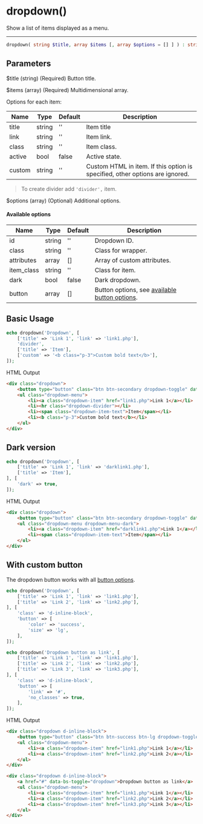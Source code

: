 # dropdown()

Show a list of items displayed as a menu.

---

```php {.function-name}
dropdown( string $title, array $items [, array $options = [] ] ) : string
```

## Parameters

$title (string) (Required) Button title.

$items (array) (Required) Multidimensional array.

Options for each item:

| Name   | Type   | Default | Description                                                                  |
|--------|--------|---------|------------------------------------------------------------------------------|
| title  | string | ''      | Item title                                                                   |
| link   | string | ''      | Item link.                                                                   |
| class  | string | ''      | Item class.                                                                  |
| active | bool   | false   | Active state.                                                                |
| custom | string | ''      | Custom HTML in item. If this option is specified, other options are ignored. |

> To create divider add `'divider',` item.

$options (array) (Optional) Additional options.

#### Available options

| Name       | Type   | Default | Description                                                |
|------------|--------|---------|------------------------------------------------------------|
| id         | string | ''      | Dropdown ID.                                               |
| class      | string | ''      | Class for wrapper.                                         |
| attributes | array  | []      | Array of custom attributes.                                |
| item_class | string | ''      | Class for item.                                            |
| dark       | bool   | false   | Dark dropdown.                                             |
| button     | array  | []      | Button options, see [available button options](button.md). |

## Basic Usage

```php
echo dropdown('Dropdown', [
    ['title' => 'Link 1', 'link' => 'link1.php'],
    'divider',
    ['title' => 'Item'],
    ['custom' => '<b class="p-3">Custom bold text</b>'],
]);
```

<span class="html-output">HTML Output</span>

```html
<div class="dropdown">
    <button type="button" class="btn btn-secondary dropdown-toggle" data-bs-toggle="dropdown">Dropdown</button>
    <ul class="dropdown-menu">
        <li><a class="dropdown-item" href="link1.php">Link 1</a></li>
        <li><hr class="dropdown-divider"></li>
        <li><span class="dropdown-item-text">Item</span></li>
        <li><b class="p-3">Custom bold text</b></li>
    </ul>
</div>
```

## Dark version

```php
echo dropdown('Dropdown', [
    ['title' => 'Link 1', 'link' => 'darklink1.php'],
    ['title' => 'Item'],
], [
    'dark' => true,
]);
```

<span class="html-output">HTML Output</span>

```html
<div class="dropdown">
    <button type="button" class="btn btn-secondary dropdown-toggle" data-bs-toggle="dropdown">Dropdown</button>
    <ul class="dropdown-menu dropdown-menu-dark">
        <li><a class="dropdown-item" href="darklink1.php">Link 1</a></li>
        <li><span class="dropdown-item-text">Item</span></li>
    </ul>
</div>
```

## With custom button

The dropdown button works with all [button options](button.md).

```php
echo dropdown('Dropdown', [
    ['title' => 'Link 1', 'link' => 'link1.php'],
    ['title' => 'Link 2', 'link' => 'link2.php'],
], [
    'class' => 'd-inline-block',
    'button' => [
        'color' => 'success',
        'size' => 'lg',
    ],
]);

echo dropdown('Dropdown button as link', [
    ['title' => 'Link 1', 'link' => 'link1.php'],
    ['title' => 'Link 2', 'link' => 'link2.php'],
    ['title' => 'Link 3', 'link' => 'link3.php'],
], [
    'class' => 'd-inline-block',
    'button' => [
        'link' => '#',
        'no_classes' => true,
    ],
]);
```

<span class="html-output">HTML Output</span>

```html
<div class="dropdown d-inline-block">
    <button type="button" class="btn btn-success btn-lg dropdown-toggle" data-bs-toggle="dropdown">Dropdown</button>
    <ul class="dropdown-menu">
        <li><a class="dropdown-item" href="link1.php">Link 1</a></li>
        <li><a class="dropdown-item" href="link2.php">Link 2</a></li>
    </ul>
</div>

<div class="dropdown d-inline-block">
    <a href="#" data-bs-toggle="dropdown">Dropdown button as link</a>
    <ul class="dropdown-menu">
        <li><a class="dropdown-item" href="link1.php">Link 1</a></li>
        <li><a class="dropdown-item" href="link2.php">Link 2</a></li>
        <li><a class="dropdown-item" href="link3.php">Link 3</a></li>
    </ul>
</div>
```
